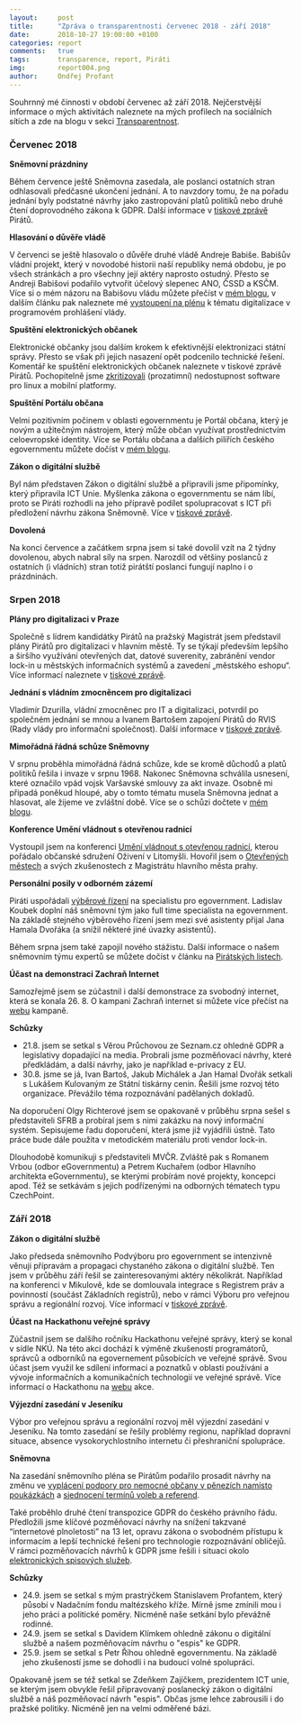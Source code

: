 ```yaml
---
layout:     post
title:      "Zpráva o transparentnosti červenec 2018 - září 2018"
date:       2018-10-27 19:00:00 +0100
categories: report
comments:   true
tags:       transparence, report, Piráti
img:        report004.png
author:     Ondřej Profant
---
```


Souhrnný mé činnosti v období červenec až září 2018. Nejčerstvější informace o mých aktivitách naleznete na mých profilech na sociálních sítích a zde na blogu v sekci [Transparentnost](https://www.profant.eu/transparentnost/).

<!--more-->

### Červenec 2018

**Sněmovní prázdniny**

Během července ještě Sněmovna zasedala, ale poslanci ostatních stran odhlasovali předčasné ukončení jednání. A to navzdory tomu, že na pořadu jednání byly podstatné návrhy jako zastropování platů politiků nebo druhé čtení doprovodného zákona k GDPR. Další informace v [tiskové zprávě](https://www.pirati.cz/tiskove-zpravy/poslanci-si-odhlasovali-predcasne-prazdniny.html) Pirátů.

**Hlasování o důvěře vládě**

V červenci se ještě hlasovalo o důvěře druhé vládě Andreje Babiše. Babišův vládní projekt, který v novodobé historii naší republiky nemá obdobu, je po všech stránkách a pro všechny její aktéry naprosto ostudný. Přesto se Andreji Babišovi podařilo vytvořit účelový slepenec ANO, ČSSD a KSČM. Více si o mém názoru na Babišovu vládu můžete přečíst v [mém blogu](https://www.profant.eu/2018/babisova-vlada-a-oposmlouva.html), v dalším článku pak naleznete mé [vystoupení na plénu](https://www.profant.eu/2018/jak-se-rozviji-egov.html) k tématu digitalizace v programovém prohlášení vlády.

**Spuštění elektronických občanek**

Elektronické občanky jsou dalším krokem k efektivnější elektronizaci státní správy. Přesto se však při jejich nasazení opět podcenilo technické řešení. Komentář ke spuštění elektronických občanek naleznete v tiskové zprávě Pirátů. Pochopitelně jsme [zkritizovali](https://www.pirati.cz/tiskove-zpravy/eobcanky-nemaji-vyreseny-software.html) (prozatimní) nedostupnost software pro linux a mobilní platformy.

**Spuštění Portálu občana**

Velmi pozitivním počinem v oblasti egovernmentu je Portál občana, který je novým a užitečným nástrojem, který může občan využívat prostřednictvím celoevropské identity. Více se Portálu občana a dalších pilířích českého egovernmentu můžete dočíst v [mém blogu](https://www.profant.eu/2018/pilire-egovernmentu-cr.html).

**Zákon o digitální službě**

Byl nám představen Zákon o digitální službě a připravili jsme připomínky, který připravila ICT Unie. Myšlenka zákona o egovernmentu se nám líbí, proto se Piráti rozhodli na jeho přípravě podílet spolupracovat s ICT při předložení návrhu zákona Sněmovně. Více v [tiskové zprávě](https://www.pirati.cz/tiskove-zpravy/ictu-a-pirati-pripravuji-zakon-o-digitalni-sluzbe.html).

**Dovolená**

Na konci července a začátkem srpna jsem si také dovolil vzít na 2 týdny dovolenou, abych nabral síly na srpen. Narozdíl od většiny poslanců z ostatních (i vládních) stran totiž pirátští poslanci fungují naplno i o prázdninách.

### Srpen 2018

**Plány pro digitalizaci v Praze**

Společně s lídrem kandidátky Pirátů na pražský Magistrát jsem představil plány Pirátů pro digitalizaci v hlavním městě. Ty se týkají především lepšího a širšího využívání otevřených dat, datové suverenity, zabránění vendor lock-in u městských informačních systémů a zavedení „městského eshopu“. Více informací naleznete v [tiskové zprávě](https://praha.pirati.cz/pirati-zavedou-jeden-portal-pro-vyrizovani-zadosti-obcanu.html).

**Jednání s vládním zmocněncem pro digitalizaci**

Vladimír Dzurilla, vládní zmocněnec pro IT a digitalizaci, potvrdil po společném jednání se mnou a Ivanem Bartošem zapojení Pirátů do RVIS (Rady vlády pro informační společnost). Další informace v [tiskové zprávě](https://www.pirati.cz/tiskove-zpravy/vladni-zmocnenec-pro-IT-potvrdil-roli-piratu-v-rvis.html).

**Mimořádná řádná schůze Sněmovny**

V srpnu proběhla mimořádná řádná schůze, kde se kromě důchodů a platů politiků řešila i invaze v srpnu 1968. Nakonec Sněmovna schválila usnesení, které označilo vpád vojsk Varšavské smlouvy za akt invaze. Osobně mi připadá poněkud hloupé, aby o tomto tématu musela Sněmovna jednat a hlasovat, ale žijeme ve zvláštní době. Více se o schůzi dočtete v [mém blogu](https://www.profant.eu/2018/mimoradne-radna-schuze.html).

**Konference Umění vládnout s otevřenou radnicí**

Vystoupil jsem na konferenci [Umění vládnout s otevřenou radnicí](https://www.facebook.com/events/479557202473076/), kterou pořádalo občanské sdružení Oživení v Litomyšli. Hovořil jsem o [Otevřených městech](https://www.otevrenamesta.cz/) a svých zkušenostech z Magistrátu hlavního města prahy.

**Personální posily v odborném zázemí**

Piráti uspořádali [výběrové řízení](https://www.pirati.cz/tiskove-zpravy/egoverment-specialista-vyberove-rizeni.html) na specialistu pro egovernment. Ladislav Koubek doplní náš sněmovní tým jako full time specialista na egovernment. Na základě stejného výběrového řízení jsem mezi své asistenty přijal Jana Hamala Dvořáka (a snížil některé jiné úvazky asistentů).

Během srpna jsem také zapojil nového stážistu. Další informace o našem sněmovním týmu expertů se můžete dočíst v článku na [Pirátských listech](https://www.piratskelisty.cz/clanek-2097-pirati-ve-snemovne-boduji-se-svym-tymem-expertu-mezi-politickymi-stranami-je-to-rarita).

**Účast na demonstraci Zachraň Internet**

Samozřejmě jsem se zúčastnil i další demonstrace za svobodný internet, která se konala 26. 8. O kampani Zachraň internet si můžete více přečíst na [webu](https://zachraninternet.cz) kampaně.

**Schůzky**

* 21.8. jsem se setkal s Věrou Průchovou ze Seznam.cz ohledně GDPR a legislativy dopadající na media. Probrali jsme pozměňovací návrhy, které předkládám, a další návrhy, jako je například e-privacy z EU.
* 30.8. jsme se já, Ivan Bartoš, Jakub Michálek a Jan Hamal Dvořák setkali s Lukášem Kulovaným ze Státní tiskárny cenin. Řešili jsme rozvoj této organizace. Převážilo téma rozpoznávání padělaných dokladů.

Na doporučení Olgy Richterové jsem se opakovaně v průběhu srpna sešel s představiteli SFRB a probíral jsem s nimi zakázku na nový informační systém. Sepisujeme řadu doporučení, která jsme již vyjádřili ústně. Tato práce bude dále použita v metodickém materiálu proti vendor lock-in.

Dlouhodobě komunikuji s představiteli MVČR. Zvláště pak s Romanem Vrbou (odbor eGovernmentu) a Petrem Kuchařem (odbor Hlavního architekta eGovernmentu), se kterými probírám nové projekty, koncepci apod. Též se setkávám s jejich podřízenými na odborných tématech typu CzechPoint.

### Září 2018

**Zákon o digitální službě**

Jako předseda sněmovního Podvýboru pro egovernment se intenzivně věnuji přípravám a propagaci chystaného zákona o digitální službě. Ten jsem v průběhu září řešil se zainteresovanými aktéry několikrát. Například na konferenci v Mikulově, kde se domlouvala integrace s Registrem práv a povinností (součást Základních registrů), nebo v rámci Výboru pro veřejnou správu a regionální rozvoj. Více informací v [tiskové zprávě](https://www.pirati.cz/tiskove-zpravy/zakon-pravo-na-digitalni-sluzbu-ma-podporu-snemovny.html).

**Účast na Hackathonu veřejné správy**

Zúčastnil jsem se dalšího ročníku Hackathonu veřejné správy, který se konal v sídle NKÚ. Na této akci dochází k výměně zkušeností programátorů, správců a odborníků na egovernement působících ve veřejné správě. Svou účast jsem využil ke sdílení informací a poznatků v oblasti používání a vývoje informačních a komunikačních technologií ve veřejné správě. Více informací o Hackathonu na [webu](https://hackujstat.cz/) akce.

**Výjezdní zasedání v Jeseníku**

Výbor pro veřejnou správu a regionální rozvoj měl výjezdní zasedání v Jeseníku. Na tomto zasedání se řešily problémy regionu, například dopravní situace, absence vysokorychlostního internetu či přeshraniční spolupráce.

**Sněmovna**

Na zasedání sněmovního pléna se Pirátům podařilo prosadit návrhy na změnu ve [vyplácení podpory pro nemocné občany v pěnezích namísto poukázkách](https://www.pirati.cz/tiskove-zpravy/richterova-a-proplaceni-podpory-nemocnym.html) a [sjednocení termínů voleb a referend](https://www.pirati.cz/tiskove-zpravy/ano-navrhu-zjednoduseni-krajskych-a-mistnich-referend.html).

Také proběhlo druhé čtení transpozice GDPR do českého právního řádu. Předložili jsme klíčové pozměňovací návrhy na snížení takzvané “internetové plnoletosti” na 13 let, opravu zákona o svobodném přístupu k informacím a lepší technické řešení pro technologie rozpoznávání obličejů. V rámci pozměňovacích návrhů k GDPR jsme řešili i situaci okolo [elektronických spisových služeb](https://www.pirati.cz/tiskove-zpravy/michalek-elektronicke-spisy-od-roku-2021.html).

**Schůzky**

* 24.9. jsem se setkal s mým prastrýčkem Stanislavem Profantem, který působí v Nadačním fondu maltézského kříže. Mírně jsme zmínili mou i jeho práci a politické poměry. Nicméně naše setkání bylo převážně rodinné.
* 24.9. jsem se setkal s Davidem Klímkem ohledně zákonu o digitální službě a našem pozměňovacím návrhu o "espis" ke GDPR.
* 25.9. jsem se setkal s Petr Říhou ohledně egovernmentu. Na základě jeho zkušeností jsme se dohodli i na budoucí volné spolupráci.

Opakovaně jsem se též setkal se Zdeňkem Zajíčkem, prezidentem ICT unie, se kterým jsem obvykle řešil připravovaný poslanecký zákon o digitální službě a náš pozměňovací návrh "espis". Občas jsme lehce zabrousili i do pražské politiky. Nicméně jen na velmi odměřené bázi.
